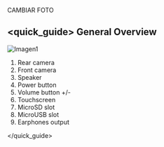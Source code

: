 CAMBIAR FOTO

## <quick_guide> General Overview

![Imagen1](http://static.energysistem.com/images/manuals/42238/55d31624c5499.jpg)

1.	Rear camera
2.	Front camera
3.	Speaker
4.	Power button
5.	Volume button +/-
6.	Touchscreen
7.	MicroSD slot
8.	MicroUSB slot
9.	Earphones output

</quick_guide>
